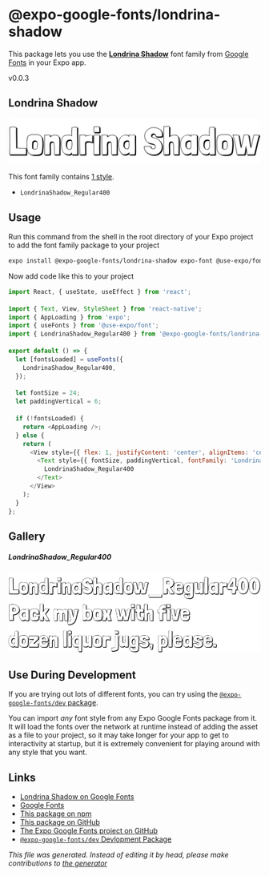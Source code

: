 # @expo-google-fonts/londrina-shadow

This package lets you use the [**Londrina Shadow**](https://fonts.google.com/specimen/Londrina+Shadow) font family from [Google Fonts](https://fonts.google.com/) in your Expo app.

v0.0.3

## Londrina Shadow

![Londrina Shadow](./font-family.png)

This font family contains [1 style](#gallery).

- `LondrinaShadow_Regular400`

## Usage

Run this command from the shell in the root directory of your Expo project to add the font family package to your project
```sh
expo install @expo-google-fonts/londrina-shadow expo-font @use-expo/font
```

Now add code like this to your project
```js
import React, { useState, useEffect } from 'react';

import { Text, View, StyleSheet } from 'react-native';
import { AppLoading } from 'expo';
import { useFonts } from '@use-expo/font';
import { LondrinaShadow_Regular400 } from '@expo-google-fonts/londrina-shadow';

export default () => {
  let [fontsLoaded] = useFonts({
    LondrinaShadow_Regular400,
  });

  let fontSize = 24;
  let paddingVertical = 6;

  if (!fontsLoaded) {
    return <AppLoading />;
  } else {
    return (
      <View style={{ flex: 1, justifyContent: 'center', alignItems: 'center' }}>
        <Text style={{ fontSize, paddingVertical, fontFamily: 'LondrinaShadow_Regular400' }}>
          LondrinaShadow_Regular400
        </Text>
      </View>
    );
  }
};

```

## Gallery

##### LondrinaShadow_Regular400
![LondrinaShadow_Regular400](./84cd8dae1b878c823a1c39d7d9e9893bae747ef212a4a917ab537193b2399287.ttf.png)


## Use During Development

If you are trying out lots of different fonts, you can try using the [`@expo-google-fonts/dev` package](https://github.com/expo/google-fonts/tree/master/font-packages/dev#readme).

You can import *any* font style from any Expo Google Fonts package from it. It will load the fonts
over the network at runtime instead of adding the asset as a file to your project, so it may take longer
for your app to get to interactivity at startup, but it is extremely convenient
for playing around with any style that you want.

## Links

- [Londrina Shadow on Google Fonts](https://fonts.google.com/specimen/Londrina+Shadow)
- [Google Fonts](https://fonts.google.com/)
- [This package on npm](https://www.npmjs.com/package/@expo-google-fonts/londrina-shadow)
- [This package on GitHub](https://github.com/expo/google-fonts/tree/master/font-packages/londrina-shadow)
- [The Expo Google Fonts project on GitHub](https://github.com/expo/google-fonts)
- [`@expo-google-fonts/dev` Devlopment Package](https://github.com/expo/google-fonts/tree/master/font-packages/dev)


*This file was generated. Instead of editing it by head, please make contributions to [the generator](https://github.com/expo/google-fonts/tree/master/packages/generator)*

